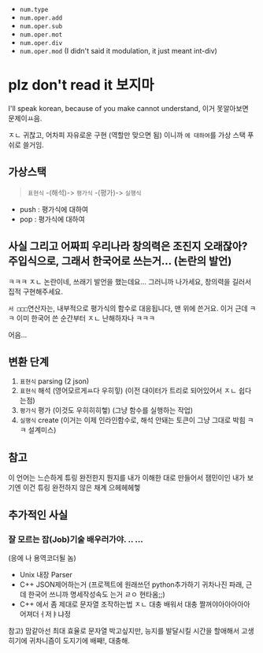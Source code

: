 - `num.type`
- `num.oper.add`
- `num.oper.sub`
- `num.oper.mot`
- `num.oper.div`
- `num.oper.mod` (I didn't said it modulation, it just meant int-div)

# plz don't read it 보지마

I'll speak korean, because of you make cannot understand, 이거 못알아보면 문제이ㅛ음.

ㅈㄴ 귀찮고, 어차피 자유로운 구현 (역할만 맞으면 됨) 이니까 `에 대하여`를 가상 스택 푸쉬로 쓸거임.

## 가상스택

 > `표현식` -(해석)-> `평가식` -(평가)-> `실행식`

 - push : 평가식에 대하여
 - pop : 평가식에 대하여

## 사실 그리고 어짜피 우리나라 창의력은 조진지 오래잖아? 주입식으로, 그래서 한국어로 쓰는거... (논란의 발언)

ㅋㅋㅋ ㅈㄴ 논란이네, 쓰래기 발언을 했는데요...
그러니까 나가세요, 창의력을 길러서 집적 구현해주세요.

`서 □□□`연산자는, 내부적으로 평가식의 함수로 대응됩니다, 맨 위에 쓴거요.
이거 근데 ㅋㅋ 이미 한국어 쓴 순간부터 ㅈㄴ 난해하자나 ㅋㅋㅋ

어음...

## 변환 단계

 1. `표현식` parsing (2 json)
 2. `표현식` 해석 (영어모르게ㅛ다 우히힣) (이전 대이터가 트리로 되어있어서 ㅈㄴ 쉽다는점)
 3. `평가식` 평가 (이것도 우히히히헿) (그냥 함수를 실행하는 작업)
 4. `실행식` create (이거는 이제 인라인함수로, 해석 안돼는 토큰이 그냥 그대로 박힘 ㅋㅋ 설계미스)

## 참고

이 언어는 느슨하게 튜링 완전한지 뭔지를 내가 이해한 대로 만들어서
잼민이인 내가 보기엔 이건 튜링 완전하지 않은 채계 으헤헤헤헿

## 추가적인 사실

### 잘 모르는 잡(Job)기술 배우러가야. .. ...

(응에 나 용역코더될 놈)

- Unix 내장 Parser
- C++ JSON제어하는거 (프로젝트에 원래쓰던 python추가하기 귀차나진 파래, 근데 한국어 쓰니까 명세작성속도 는거 ㄹㅇ 현타옴;;)
- C++ 에서 좀 제대로 문자열 조작하는법 ㅈㄴ 대충 배워서 대충 짤꺼야아아아아아어져더ㅓ저ㅑ냐정

참고) 맘같아선 최대 효율로 문자열 박고싶지만, 능지를 발달시킬 시간을 할애해서 고생히기에 귀차니즘이 도지기에
배째!, 대충해.
